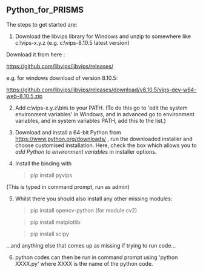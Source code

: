 Python_for_PRISMS
----------------------------------------------

The steps to get started are:


1. Download the libvips library for Windows and unzip to somewhere like c:\vips-x.y.z  (e.g. c:\vips-8.10.5 latest version)


Download it from here : 

https://github.com/libvips/libvips/releases/

e.g. for windows download of version 8.10.5:

https://github.com/libvips/libvips/releases/download/v8.10.5/vips-dev-w64-web-8.10.5.zip


2. Add c:\vips-x.y.z\bin\ to your PATH. (To do this go to 'edit the system environment variables' in Windows, 
and in advanced go to environment variables, and in system variables PATH, add this to the list.)

 

3. Download and install a 64-bit Python from https://www.python.org/downloads/ , run the downloaded installer and 
   choose customised installation. Here, check the box which allows you 
   to *add Python to environment variables* in installer options.

 

4. Install the binding with

 

    > pip install pyvips



(This is typed in command prompt, run as admin)



5. Whilst there you should also install any other missing modules:



    > pip install opencv-python    (for module cv2)

    > pip install matplotlib

    > pip install scipy



...and anything else that comes up as missing if trying to run code...

 

 6. python codes can then be run in command prompt using 'python XXXX.py' 
   where XXXX is the name of the python code.
